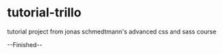 # tutorial-trillo
tutorial project from jonas schmedtmann's advanced css and sass course

--Finished--
